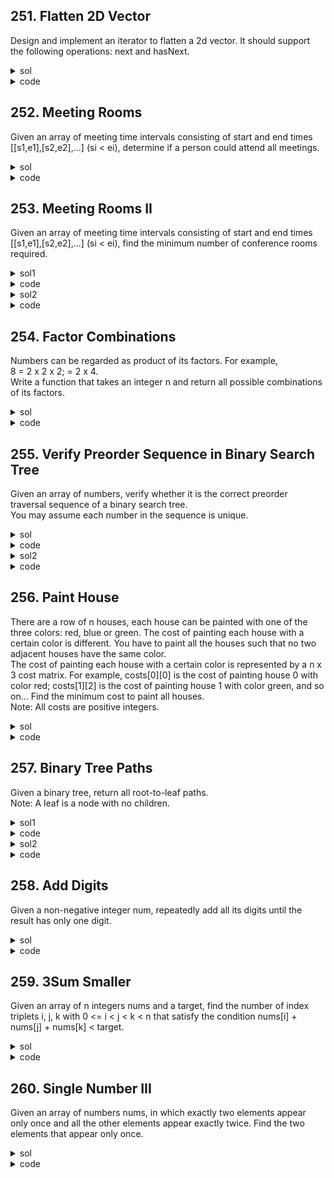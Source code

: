## 251. Flatten 2D Vector
Design and implement an iterator to flatten a 2d vector. It should support the following operations: next and hasNext.  

<details><summary>sol</summary>
<p>

#### check the total length when initializing. Use the generator(yield) to iterate. time=O(n), space=O(1)

</p></details>

<details><summary>code</summary>
<p>

```python
class Vector2D:

    def __init__(self, v: List[List[int]]):
        self.length = 0
        for vector in v:
            self.length += len(vector)
        def it():
            for vector in v:
                for num in vector:
                    self.length -= 1
                    yield num
        self.iterator = it()

    def next(self) -> int:
        return next(self.iterator)

    def hasNext(self) -> bool:
        return self.length > 0
```
</p></details>

## 252. Meeting Rooms
Given an array of meeting time intervals consisting of start and end times [[s1,e1],[s2,e2],...] (si < ei), determine if a person could attend all meetings.  

<details><summary>sol</summary>
<p>

#### sort using start time. time=O(nlogn), space=O(1)

</p></details>

<details><summary>code</summary>
<p>

```python
class Solution:
    def canAttendMeetings(self, intervals: List[List[int]]) -> bool:
        intervals = sorted(intervals, key=lambda x:x[0])
        return all(intervals[i-1][1] <= intervals[i][0] for i in range(1, len(intervals)))

```
</p></details>

## 253. Meeting Rooms II
Given an array of meeting time intervals consisting of start and end times [[s1,e1],[s2,e2],...] (si < ei), find the minimum number of conference rooms required.  

<details><summary>sol1</summary>
<p>

#### use min heap to keep track of the min end time. If the start time >= min end time, then we can use that room. time=O(nlogn), space=O(n)

</p></details>

<details><summary>code</summary>
<p>

```python
class Solution:
    def minMeetingRooms(self, intervals: List[List[int]]) -> int:
        # min heap with end time
        h = []
        if not intervals:
            return 0
        intervals.sort(key=lambda x:x[0])
        heapq.heappush(h, intervals[0][1])
        for i in range(1, len(intervals)):
            if intervals[i][0] >= h[0]:
                heapq.heappop(h)
            heapq.heappush(h, intervals[i][1])
        return len(h)
```
</p></details>

<details><summary>sol2</summary>
<p>

#### sort start time and end time individually, use 2 pointers and compare start[sptr] and end[eptr]. If start >= end, then we can use that room. time=O(nlogn), space=O(n)

</p></details>

<details><summary>code</summary>
<p>

```python
    def minMeetingRooms2(self, intervals: List[List[int]]) -> int:
        # handling start time and end time individually
        start, end = [], []
        for interval in intervals:
            start.append(interval[0])
            end.append(interval[1])
        start.sort()
        end.sort()
        rooms = 0
        sptr, eptr = 0, 0
        while sptr < len(intervals):
            if start[sptr] < end[eptr]:
                rooms += 1
            else:
                eptr += 1
            sptr += 1
        return rooms
```
</p></details>

## 254. Factor Combinations
Numbers can be regarded as product of its factors. For example,  
8 = 2 x 2 x 2; = 2 x 4.  
Write a function that takes an integer n and return all possible combinations of its factors.  

<details><summary>sol</summary>
<p>

#### recursion with start. remember to add the number itself. time=space=???

</p></details>

<details><summary>code</summary>
<p>

```python
class Solution:
    def getFactors(self, n: int):
        def helper(n, start):
            res = []
            i = start
            while i * i <= n:
                if n % i == 0:
                    # remember to add i and n//i themselves
                    l = helper(i, i)+[[i]]
                    r = helper(n//i, i)+[[n//i]]
                    for ll in l:
                        for rr in r:
                            res.append(ll+rr)
                i += 1
            return res
        return helper(n, 2)
```
</p></details>

## 255. Verify Preorder Sequence in Binary Search Tree
Given an array of numbers, verify whether it is the correct preorder traversal sequence of a binary search tree.  
You may assume each number in the sequence is unique.  

<details><summary>sol</summary>
<p>

#### stack. for each element, pop all elements in stack which is smaller than the element. time=O(n), space=O(n)

</p></details>

<details><summary>code</summary>
<p>

```python
class Solution(object):
    def verifyPreorder(self, preorder):
        """
        :type preorder: List[int]
        :rtype: bool
        """
        lower = -float('inf')
        stack = []
        for p in preorder:
            if p < lower:
                return False
            while stack and stack[-1] < p:
                lower = stack.pop()
            stack.append(p)
        return True
```
</p></details>

<details><summary>sol2</summary>
<p>

#### similar to sol1, maintain the stack in the original array. time=O(n), space=O(1)

</p></details>

<details><summary>code</summary>
<p>

```python
def verifyPreorder(self, preorder) -> bool:
        lower = -float('inf')
        stack_ptr = -1
        for i, p in enumerate(preorder):
            if p < lower:
                return False
            while stack_ptr >= 0 and p > preorder[stack_ptr]:
                lower = preorder[stack_ptr]
                stack_ptr -= 1
            stack_ptr += 1
            preorder[stack_ptr] = p
        return True
```
</p></details>

## 256. Paint House
There are a row of n houses, each house can be painted with one of the three colors: red, blue or green. The cost of painting each house with a certain color is different. You have to paint all the houses such that no two adjacent houses have the same color.  
The cost of painting each house with a certain color is represented by a n x 3 cost matrix. For example, costs[0][0] is the cost of painting house 0 with color red; costs[1][2] is the cost of painting house 1 with color green, and so on... Find the minimum cost to paint all houses.  
Note: All costs are positive integers.  

<details><summary>sol</summary>
<p>

#### simple DP. pick the min between prev[(j+1)%3] and prev[(j+2)%3]. time=O(n), space=O(1)

</p></details>

<details><summary>code</summary>
<p>

```python
class Solution:
    def minCost(self, costs: List[List[int]]) -> int:
        if not costs:
            return 0
        for i, cost in enumerate(costs):
            if i > 0:
                prev = costs[i-1]
                for j in range(3):
                    costs[i][j] += min(prev[(j+1)%3], prev[(j+2)%3])
        return min(costs[-1])

```
</p></details>

## 257. Binary Tree Paths
Given a binary tree, return all root-to-leaf paths.  
Note: A leaf is a node with no children.  

<details><summary>sol1</summary>
<p>

#### recursive, time=O(n), space=O(n)

</p></details>

<details><summary>code</summary>
<p>

```python
class Solution:
    def binaryTreePaths(self, root: TreeNode) -> List[str]:
        # recursive
        if not root:
            return []
        if not root.left and not root.right:
            return [str(root.val)]
        res = []
        if root.left:
            left = self.binaryTreePaths(root.left)
            for l in left:
                res.append(str(root.val) + '->' + l)
        if root.right:
            right = self.binaryTreePaths(root.right)
            for r in right:
                res.append(str(root.val) + '->' + r)
        return res
```
</p></details>

<details><summary>sol2</summary>
<p>

#### iterative, time=O(n), space=O(n)

</p></details>

<details><summary>code</summary>
<p>

```python
def binaryTreePaths2(self, root: TreeNode) -> List[str]:
        # iterative
        if not root:
            return []
        stack = [(root, str(root.val))]
        res = []
        while stack:
            cur = stack.pop(0)
            node, path = cur[0], cur[1]
            if node.left:
                stack.append((node.left, path + '->'+ str(node.left.val)))
            if node.right:
                stack.append((node.right, path + '->'+str(node.right.val)))
            if not node.left and not node.right:
                res.append(path)
        return res
```
</p></details>

## 258. Add Digits
Given a non-negative integer num, repeatedly add all its digits until the result has only one digit.  

<details><summary>sol</summary>
<p>

#### observing question, the pattern repeat every 9 numbers so mod 9. time=O(1), space=O(1)

</p></details>

<details><summary>code</summary>
<p>

```python
class Solution:
    def addDigits(self, num: int) -> int:
        # 38 - 2, 37 - 1 , 36 - 9 
        if num ==0:
            return 0
        return (num-1) % 9 + 1
```
</p></details>

## 259. 3Sum Smaller
Given an array of n integers nums and a target, find the number of index triplets i, j, k with 0 <= i < j < k < n that satisfy the condition nums[i] + nums[j] + nums[k] < target.  

<details><summary>sol</summary>
<p>

#### two pointers. move the right pointer if sum>=target; else update the result and move the left. Remember to sort first!! time=O(n^2), space=O(1)

</p></details>

<details><summary>code</summary>
<p>

```python
class Solution:
    def threeSumSmaller(self, nums: List[int], target: int) -> int:
        # sort first!!
        nums.sort()
        res = 0
        for i, num in enumerate(nums):
            j, k = i+1, len(nums)-1
            while j < k:
                if nums[i]+nums[j]+nums[k] >= target:
                    k -= 1
                else:
                    res += k-j
                    j += 1
        return res

```
</p></details>

## 260. Single Number III
Given an array of numbers nums, in which exactly two elements appear only once and all the other elements appear exactly twice. Find the two elements that appear only once.  

<details><summary>sol</summary>
<p>

#### 3 steps - 1: XOR all the elements, will get axorb. 2: find a bit in axorb that is 1, which means a and b are different at that bit. 3: XOR the elements with 1/0 at that bit, a and b will be the final outcome. time=O(n), space=O(1)

</p></details>

<details><summary>code</summary>
<p>

```python
class Solution:
    def singleNumber(self, nums: List[int]) -> List[int]:
        axorb = 0
        for num in nums:
            axorb ^= num
        mask = 1
        while mask & axorb == 0:
            mask = mask << 1
        a, b = 0, 0
        for num in nums:
            if num & mask == 0:
                a ^= num
            else:
                b ^= num
        return [a, b]

```
</p></details>
